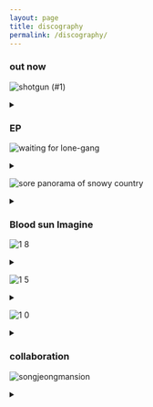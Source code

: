 ```yaml
---
layout: page
title: discography
permalink: /discography/
---
```


### out now

![shotgun (#1)](https://user-images.githubusercontent.com/88064813/155632710-d1551e38-c37f-4394-be8e-5f6ccc721e1a.jpg)
<details> <summary></summary>
<div markdown="1">
  샷건 (#1)<br>
  shotgun (#1)<br>   
  released february 25, 2022<br>   
  a song by gim llama<br>
  illustrated by cool song<br>    
  digital single -> <a href="https://linktr.ee/gimllama">link</a><br>
</div>
</details>


### EP

![waiting for lone-gang](https://user-images.githubusercontent.com/88064813/127306889-c2d3608b-b31e-4b7d-a0c0-7b6a015b7f19.jpg)   
<details> <summary></summary>
<div markdown="1">
  외톨이갱을 기다리며<br>
  waiting for lone-gang<br>   
  released January 25, 2019<br>   
  all songs by gim llama<br>
  cover designed by kimmoondog<br>    
  compact disc -> <a href="http://gimbabrecords.com/product/detail.html?product_no=12948&cate_no=29&display_group=1">gimbabrecords</a>
  | <a href="https://www.hyangmusic.com/View.php?cate_code=KINR&code=4675&album_mode=music">hyangmusic</a><br>
  digital album -> <a href="https://gimllama.bandcamp.com/album/waiting-for-lone-gang">bandcamp</a>
  | <a href="https://open.spotify.com/album/2C0aLwmX66ab2iGDcPPSDf?si=rZETRJNWTQW2d-4cVS2d6Q&dl_branch=1">spotify</a><br>
</div>
</details>

![sore panorama of snowy country](https://user-images.githubusercontent.com/88064813/127309720-0f152b63-0190-419a-a5ed-fdaa67d7d63a.jpg)   
<details> <summary></summary>
<div markdown="1">
  설국의 쓰라린 주마등<br>
  sore panorama of snowy country<br>    
  released July 6, 2016<br>   
  all songs by gim llama<br>
  cover painted by chitosan<br>
</div>
</details>

### Blood sun Imagine

![1 8](https://user-images.githubusercontent.com/88064813/127410481-d5a82db4-5724-41b7-8e6a-f6cbf08bbfa3.jpg)
<details> <summary></summary>
<div markdown="1">
  괴작 1.8<br>
  strange works 1.8<br>   
  released July 19, 2018<br>   
  all songs by Blood sun Imagine<br>
  cover designed by kimmoondog<br>
</div>
</details>

![1 5](https://user-images.githubusercontent.com/88064813/127410631-9d5799f7-9334-4e8b-9b55-846e9d4ba313.jpg)
<details> <summary></summary>
<div markdown="1">
  괴작 1.5<br>
  strange works 1.5<br>   
  released March 27, 2016<br>   
  all songs by Blood sun Imagine<br>
  cover designed by kimmoondog<br>
</div>
</details>

![1 0](https://user-images.githubusercontent.com/88064813/127410774-5dc2dc6d-e343-49de-89da-e9241de6b777.jpg)
<details> <summary></summary>
<div markdown="1">
  괴작<br>
  strange works<br>   
  released June 14, 2015<br>   
  all songs by Blood sun Imagine<br>
</div>
</details>

### collaboration

![songjeongmansion](https://user-images.githubusercontent.com/88064813/135745161-d81c6018-b0a0-4e65-8739-67449e150c3b.jpeg)
<details> <summary></summary>
<div markdown="1">
  송정맨션<br>
  songjeongmansion<br>   
  released October 3, 2021<br>   
  all songs by gim llama & Khundi Panda<br>
  mastered by Gyeongseon Park @Boost Knob<br>
  cover painted by 이환동<br>    
  digital album -> <a href="https://open.spotify.com/album/5rpHo24DUibA4Uvq0Ucn4S?si=dGlll8RAQqCu-m01oRFN9g">spotify</a><br>
</div>
</details>
